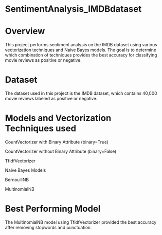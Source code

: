 # SentimentAnalysis_IMDBdataset
# Overview
This project performs sentiment analysis on the IMDB dataset using various vectorization techniques and Naive Bayes models. The goal is to determine which combination of techniques provides the best accuracy for classifying movie reviews as positive or negative.

# Dataset
The dataset used in this project is the IMDB dataset, which contains 40,000 movie reviews labeled as positive or negative.

# Models and Vectorization Techniques used
CountVectorizer with Binary Attribute (binary=True)

CountVectorizer without Binary Attribute (binary=False)

TfidfVectorizer

Naive Bayes Models

BernoulliNB

MultinomialNB

# Best Performing Model
The MultinomialNB model using TfidfVectorizer provided the best accuracy after removing stopwords and punctuation.
